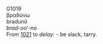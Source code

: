 <body>
  <p>G1019<br>  βραδύνω  <br> bradunō  <br><i>brad-oo‘-no </i><br>From <a href="g1021.htm">1021</a>  to <i>delay:</i> - be slack, tarry.<br></p>
 </body>